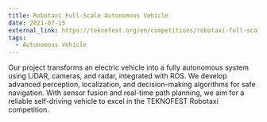 ```yaml
---
title: Robotaxi Full-Scale Autonomous Vehicle 
date: 2021-07-15
external_link: https://teknofest.org/en/competitions/robotaxi-full-scale-autonomous-vehicle-competition/
tags:
  - Autunomous Vehicle
---
```


Our project transforms an electric vehicle into a fully autonomous system using LiDAR, cameras, and radar, integrated with ROS. We develop advanced perception, localization, and decision-making algorithms for safe navigation. With sensor fusion and real-time path planning, we aim for a reliable self-driving vehicle to excel in the TEKNOFEST Robotaxi competition.

<!--more-->
